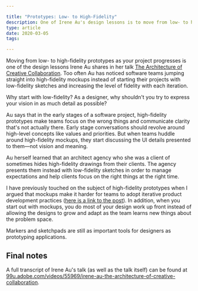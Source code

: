 ```yaml
---

title: "Prototypes: Low- to High-Fidelity"
description: One of Irene Au's design lessons is to move from low- to high-fidelity prototypes as your project progresses.
type: article
date: 2020-03-05
tags:

---
```


Moving from low- to high-fidelity prototypes as your project progresses is one of the design lessons Irene Au shares in her talk [The Architecture of Creative Collaboration](https://youtu.be/y0rNnnW1PgQ?t=338). Too often Au has noticed software teams jumping straight into high-fidelity mockups instead of starting their projects with low-fidelity sketches and increasing the level of fidelity with each iteration.

Why start with low-fidelity? As a designer, why shouldn't you try to express your vision in as much detail as possible?

Au says that in the early stages of a software project, high-fidelity prototypes make teams focus on the wrong things and communicate clarity that's not actually there. Early stage conversations should revolve around high-level concepts like values and priorities. But when teams huddle around high-fidelity mockups, they start discussing the UI details presented to them—not vision and meaning.

Au herself learned that an architect agency who she was a client of sometimes hides high-fidelity drawings from their clients. The agency presents them instead with low-fidelity sketches in order to manage expectations and help clients focus on the right things at the right time.

I have previously touched on the subject of high-fidelity prototypes when I argued that mockups make it harder for teams to adopt iterative product development practices ([here is a link to the post](/posts/skip-mockups-when-building-skateboards/)). In addition, when you start out with mockups, you do most of your design work up front instead of allowing the designs to grow and adapt as the team learns new things about the problem space.

Markers and sketchpads are still as important tools for designers as prototyping applications.

## Final notes

A full transcript of Irene Au's talk (as well as the talk itself) can be found at [99u.adobe.com/videos/55969/irene-au-the-architecture-of-creative-collaboration](https://99u.adobe.com/videos/55969/irene-au-the-architecture-of-creative-collaboration).
